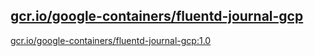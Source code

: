 
[gcr.io/google-containers/fluentd-journal-gcp](https://hub.docker.com/r/anjia0532/google-containers.fluentd-journal-gcp/tags/)
-----


[gcr.io/google-containers/fluentd-journal-gcp:1.0](https://hub.docker.com/r/anjia0532/google-containers.fluentd-journal-gcp/tags/)


